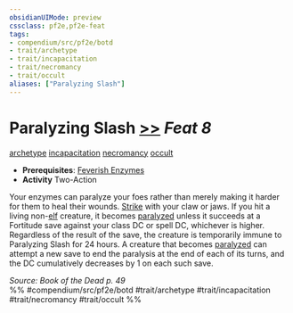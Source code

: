 ```yaml
---
obsidianUIMode: preview
cssclass: pf2e,pf2e-feat
tags:
- compendium/src/pf2e/botd
- trait/archetype
- trait/incapacitation
- trait/necromancy
- trait/occult
aliases: ["Paralyzing Slash"]
---
```

# Paralyzing Slash  [>>](../../Rules/core-rulebook/chapter-9-playing-the-game.md#Actions "Two-Action") *Feat 8*  
[archetype](../../Rules/traits/archetype.md)  [incapacitation](../../Rules/traits/incapacitation.md)  [necromancy](../../Rules/traits/necromancy.md)  [occult](../../Rules/traits/occult.md)  

- **Prerequisites**: [Feverish Enzymes](feverish-enzymes-botd.md)
- **Activity** Two-Action

Your enzymes can paralyze your foes rather than merely making it harder for them to heal their wounds. [Strike](../../Rules/actions/strike.md) with your claw or jaws. If you hit a living non-[elf](../../Rules/traits/elf.md) creature, it becomes [paralyzed](../../Rules/conditions.md#Paralyzed) unless it succeeds at a Fortitude save against your class DC or spell DC, whichever is higher. Regardless of the result of the save, the creature is temporarily immune to Paralyzing Slash for 24 hours. A creature that becomes [paralyzed](../../Rules/conditions.md#Paralyzed) can attempt a new save to end the paralysis at the end of each of its turns, and the DC cumulatively decreases by 1 on each such save.

*Source: Book of the Dead p. 49*  
%% #compendium/src/pf2e/botd #trait/archetype #trait/incapacitation #trait/necromancy #trait/occult %%